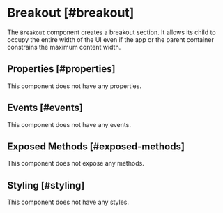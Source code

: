 # Breakout [#breakout]

The `Breakout` component creates a breakout section. It allows its child to occupy the entire width of the UI even if the app or the parent container constrains the maximum content width.

## Properties [#properties]

This component does not have any properties.

## Events [#events]

This component does not have any events.

## Exposed Methods [#exposed-methods]

This component does not expose any methods.

## Styling [#styling]

This component does not have any styles.
